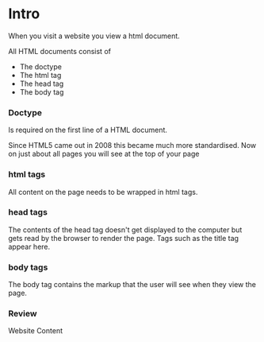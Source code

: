 # Intro

When you visit a website you view a html document.

All HTML documents consist of

- The doctype
- The html tag
- The head tag
- The body tag

### Doctype

Is required on the first line of a HTML document.

Since HTML5 came out in 2008 this became much more standardised. Now on just about all pages you will see <!doctype html> at the top of your page

### html tags

All content on the page needs to be wrapped in html tags.

### head tags

The contents of the head tag doesn't get displayed to the computer but gets read by the browser to render the page.
Tags such as the title tag appear here.

### body tags

The body tag contains the markup that the user will see when they view the page.

### Review

<!doctype html>
<html>
<head>
<title>Website Title</title>
</head>
<body>

<p>Website Content</p>

</body>
</html>
